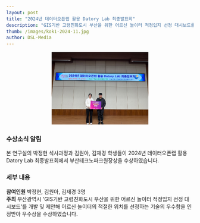 ```yaml
---
layout: post
title: "2024년 데이터오픈랩 활용 Datory Lab 최종발표회"
description: "GIS기반 고령친화도시 부산을 위한 어르신 놀이터 적정입지 선정 대시보드를 주제로 전국단위 공모전에서 2등상 수상"
thumb: /images/kok1-2024-11.jpg
author: DSL-Media
---
```


<div align='center'>
<figure> 
    <img src="/images/blog/datory1-2024-11.jpg" alt="부산테크노파크원장상" style="width:260px; height:auto;">
    <figcaption align='center'> </figcaption>
</figure>
</div>



### 수상소식 알림
본 연구실의 박정현 석사과정과 김원아, 김재경 학생들이 2024년 데이터오픈랩 활용 Datory Lab 최종발표회에서 부산테크노파크원장상을 수상하였습니다.

### 세부 내용

**참여인원** 박정현, 김원아, 김재경 3명  
**주최** 부산광역시
'GIS기반 고령친화도시 부산을 위한 어르신 놀이터 적정입지 선정 대시보드'를 개발 및 제안해 어르신 놀이터의 적절한 위치를 선정하는 기술의 우수함을 인정받아 우수상을 수상하였습니다.
